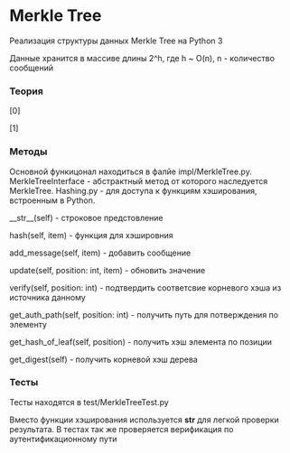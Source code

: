 # Merkle Tree
 
Реализация структуры данных Merkle Tree на Python 3

Данные хранится в массиве длины 2^h, где h ~ O(n), n - количество сообщений

### Теория

[0] 

[1] 

### Методы

Основной функицонал находиться в фалйе impl/MerkleTree.py. 
MerkleTreeInterface - абстрактный метод от которого наследуется MerkleTree.
Hashing.py - для доступа к функциям хэширования, встроенным в Python. 

\_\_str__(self) - строковое предстовление

hash(self, item) - функция для хэшировния

add_message(self, item) - добавить сообщение 

update(self, position: int, item) - обновить значение

verify(self, position: int) - подтвердить соответсвие корневого хэша из источника данному

get_auth_path(self, position: int) - получить путь для потверждения по элементу

get_hash_of_leaf(self, position) - получить хэш элемента по позиции

get_digest(self) - получить корневой хэш дерева

### Тесты

Тесты находятся в test/MerkleTreeTest.py

Вместо функции хэширования используется __str__ для легкой проверки результата.
В тестах так же проверяется верификация по аутентификационному пути 
